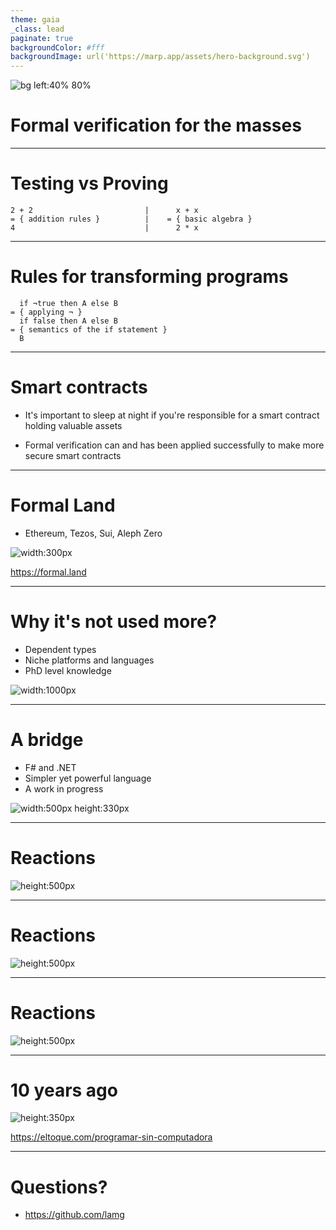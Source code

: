 ```yaml
---
theme: gaia
_class: lead
paginate: true
backgroundColor: #fff
backgroundImage: url('https://marp.app/assets/hero-background.svg')
---
```


![bg left:40% 80%](../images/wybe_transparent_background.png)


# Formal verification for the masses

---

# Testing vs Proving

```
2 + 2                         |      x + x  
= { addition rules }          |    = { basic algebra } 
4                             |      2 * x  
```

---

# Rules for transforming programs

```
  if ¬true then A else B
= { applying ¬ }
  if false then A else B
= { semantics of the if statement }
  B
```
---

# Smart contracts

- It's important to sleep at night if you're responsible for a smart contract holding valuable assets

- Formal verification can and has been applied successfully to make more secure smart contracts

---

# Formal Land

- Ethereum, Tezos, Sui, Aleph Zero

![width:300px](./formal_land_logo.png)

https://formal.land

---

# Why it's not used more?

- Dependent types
- Niche platforms and languages
- PhD level knowledge

![width:1000px](./agda_proof.png)

---

# A bridge

- F# and .NET
- Simpler yet powerful language
- A work in progress

![width:500px height:330px](../images/double_negation.png)

---

# Reactions

![height:500px](./x_twitter_post.png)

---

# Reactions

![height:500px](./linkedin_reactions.png)

---

# Reactions

![height:500px](./stargazers.png)

---

# 10 years ago

![height:350px](./10_years_ago.png)

https://eltoque.com/programar-sin-computadora

---

# Questions?

- https://github.com/lamg